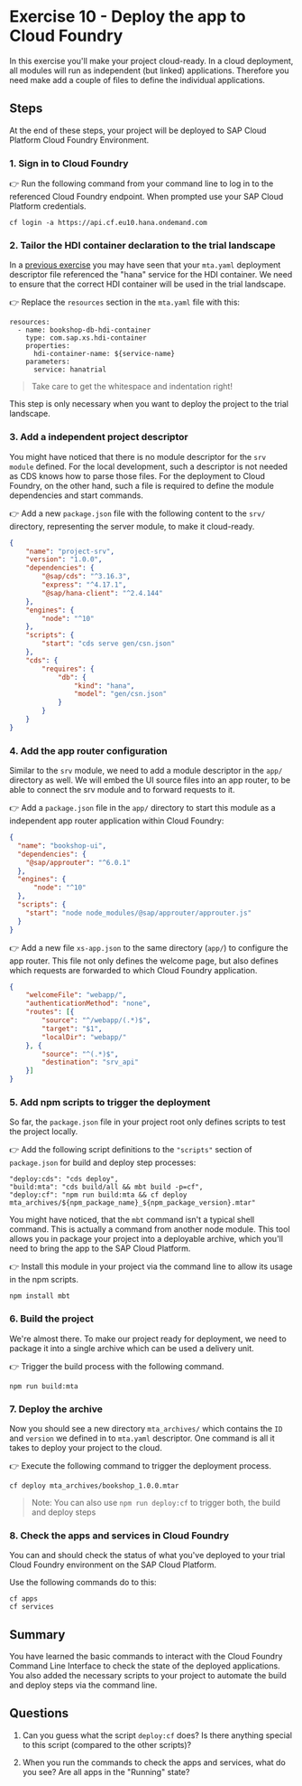 # Exercise 10 - Deploy the app to Cloud Foundry


In this exercise you'll make your project cloud-ready. In a cloud deployment, all modules will run as independent (but linked) applications. Therefore you need make add a couple of files to define the individual applications.


## Steps

At the end of these steps, your project will be deployed to SAP Cloud Platform Cloud Foundry Environment.

### 1. Sign in to Cloud Foundry

:point_right: Run the following command from your command line to log in to the referenced Cloud Foundry endpoint. When prompted use your SAP Cloud Platform credentials.

```
cf login -a https://api.cf.eu10.hana.ondemand.com
```

### 2. Tailor the HDI container declaration to the trial landscape

In a [previous exercise](../09) you may have seen that your `mta.yaml` deployment descriptor file referenced the "hana" service for the HDI container. We need to ensure that the correct HDI container will be used in the trial landscape. 

:point_right: Replace the `resources` section in the `mta.yaml` file with this:
```
resources:
  - name: bookshop-db-hdi-container
    type: com.sap.xs.hdi-container
    properties:
      hdi-container-name: ${service-name}
    parameters:
      service: hanatrial
```

> Take care to get the whitespace and indentation right!

This step is only necessary when you want to deploy the project to the trial landscape.

### 3. Add a independent project descriptor
You might have noticed that there is no module descriptor for the `srv module` defined. For the local development, such a descriptor is not needed as CDS knows how to parse those files. For the deployment to Cloud Foundry, on the other hand, such a file is required to define the module dependencies and start commands.

:point_right: Add a new `package.json` file with the following content to the `srv/` directory, representing the server module, to make it cloud-ready.

```json
{
    "name": "project-srv",
    "version": "1.0.0",
    "dependencies": {
        "@sap/cds": "^3.16.3",
        "express": "^4.17.1",
        "@sap/hana-client": "^2.4.144"
    },
    "engines": {
        "node": "^10"
    },
    "scripts": {
        "start": "cds serve gen/csn.json"
    },
    "cds": {
        "requires": {
            "db": {
                "kind": "hana",
                "model": "gen/csn.json"
            }
        }
    }
}

```



### 4. Add the app router configuration
Similar to the `srv` module, we need to add a module descriptor in the `app/` directory as well. We will embed the UI source files into an app router, to be able to connect the srv module and to forward requests to it.


:point_right: Add a `package.json` file in the `app/` directory to start this module as a independent app router application within Cloud Foundry:

```json
{
  "name": "bookshop-ui",
  "dependencies": {
    "@sap/approuter": "^6.0.1"
  },
  "engines": {
      "node": "^10"
  },
  "scripts": {
    "start": "node node_modules/@sap/approuter/approuter.js"
  }
}
```

:point_right: Add a new file `xs-app.json` to the same directory (`app/`) to configure the app router. This file not only defines the welcome page, but also defines which requests are forwarded to which Cloud Foundry application.

```json
{
    "welcomeFile": "webapp/",
    "authenticationMethod": "none",
    "routes": [{
        "source": "^/webapp/(.*)$",
        "target": "$1",
        "localDir": "webapp/"
    }, {
        "source": "^(.*)$",
        "destination": "srv_api"
    }]
}

```


### 5. Add npm scripts to trigger the deployment
So far, the `package.json` file in your project root only defines scripts to test the project locally.


:point_right: Add the following script definitions to the `"scripts"` section of `package.json` for build and deploy step processes:
```
"deploy:cds": "cds deploy",
"build:mta": "cds build/all && mbt build -p=cf",
"deploy:cf": "npm run build:mta && cf deploy mta_archives/${npm_package_name}_${npm_package_version}.mtar"
```

You might have noticed, that the `mbt` command isn't a typical shell command. This is actually a command from another node module. This tool allows you in package your project into a deployable archive, which you'll need to bring the app to the SAP Cloud Platform.

:point_right: Install this module in your project via the command line to allow its usage in the npm scripts.
```
npm install mbt
```

### 6. Build the project
We're almost there. To make our project ready for deployment, we need to package it into a single archive which can be used a delivery unit.

:point_right: Trigger the build process with the following command.
```
npm run build:mta
```
### 7. Deploy the archive
Now you should see a new directory `mta_archives/` which contains the `ID` and `version` we defined in to `mta.yaml` descriptor. One command is all it takes to deploy your project to the cloud.

:point_right: Execute the following command to trigger the deployment process.
```
cf deploy mta_archives/bookshop_1.0.0.mtar
```

> Note: You can also use `npm run deploy:cf` to trigger both, the build and deploy steps


### 8. Check the apps and services in Cloud Foundry

You can and should check the status of what you've deployed to your trial Cloud Foundry environment on the SAP Cloud Platform. 

Use the following commands do to this:

```
cf apps
cf services
```

## Summary

You have learned the basic commands to interact with the Cloud Foundry Command Line Interface to check the state of the deployed applications. You also added the necessary scripts to your project to automate the build and deploy steps via the command line.

## Questions

1. Can you guess what the script `deploy:cf` does? Is there anything special to this script (compared to the other scripts)?

1. When you run the commands to check the apps and services, what do you see? Are all apps in the "Running" state?
